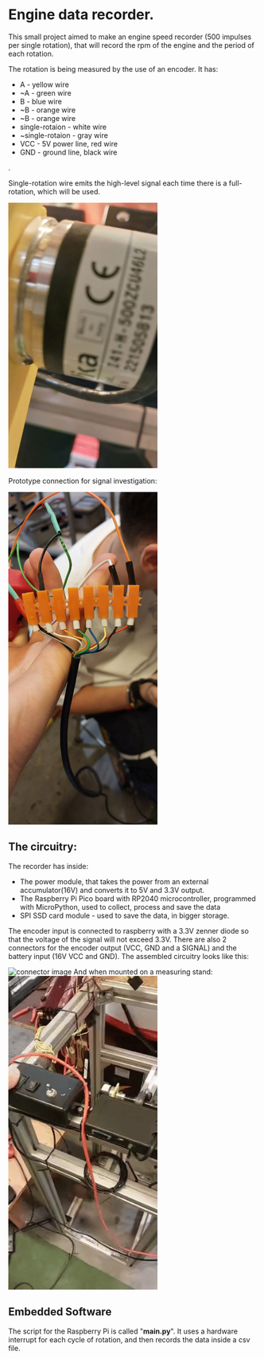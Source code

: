 <h1>Engine data recorder.</h1>

<p>This small project aimed to make an engine speed recorder (500 impulses per single rotation), that will record the rpm of the engine and the period of each rotation.</p>
<p>The rotation is being measured by the use of an encoder. It has:</p>
<ul>
  <li>A - yellow wire</li>
  <li>~A - green wire</li>
  <li>B - blue wire</li>
  <li>~B - orange wire</li>
  <li>~B - orange wire</li>
  <li>single-rotaion - white wire</li>
  <li>~single-rotaion - gray wire</li>
  <li>VCC - 5V power line, red wire</li>
  <li>GND - ground line, black wire</li>
</ul>
. 

<p>Single-rotation wire emits the high-level signal each time there is a full-rotation, which will be used.</p>
<img src="images_ham/encoder.jpeg" alt="encoder image" width=300/>
<p>Prototype connection for signal investigation:</p>
<img src="images_ham/cables.jpeg" alt="connector image" width=300/>
<h2>The circuitry:</h2>
<p>The recorder has inside:</p>
<ul>
  <li>The power module, that takes the power from an external accumulator(16V) and converts it to 5V and 3.3V output.</li>
  <li>The Raspberry Pi Pico board with RP2040 microcontroller, programmed with MicroPython, used to collect, process and save the data</li>
  <li>SPI SSD card module - used to save the data, in bigger storage.</li>
</ul>
<p>The encoder input is connected to raspberry with a 3.3V zenner diode so that the voltage of the signal will not exceed 3.3V. There are also 2 connectors for the encoder output (VCC, GND and a SIGNAL) and the battery input (16V VCC and GND).
The assembled circuitry looks like this:</p>
<img src="images_ham/closer_look.gif" alt="connector image" width=300/>
And when mounted on a measuring stand:
<img src="images_ham/working_ham.gif" alt="Wirking" width=300/>

<h2>Embedded Software</h2>
<p>The script for the Raspberry Pi is called "<b>main.py</b>". It uses a hardware interrupt for each cycle of rotation, and then records the data inside a csv file. </p>
